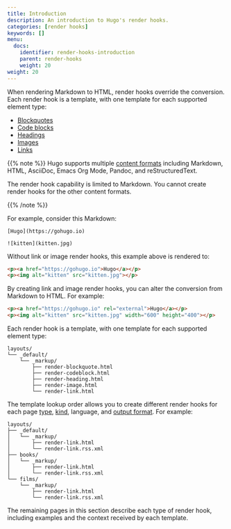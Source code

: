 ```yaml
---
title: Introduction
description: An introduction to Hugo's render hooks.
categories: [render hooks]
keywords: []
menu:
  docs:
    identifier: render-hooks-introduction
    parent: render-hooks
    weight: 20
weight: 20
---
```


When rendering Markdown to HTML, render hooks override the conversion. Each render hook is a template, with one template for each supported element type:

- [Blockquotes](/render-hooks/blockquotes)
- [Code blocks](/render-hooks/code-blocks)
- [Headings](/render-hooks/headings)
- [Images](/render-hooks/images)
- [Links](/render-hooks/links)

{{% note %}}
Hugo supports multiple [content formats] including Markdown, HTML, AsciiDoc, Emacs Org Mode, Pandoc, and reStructuredText.

The render hook capability is limited to Markdown. You cannot create render hooks for the other content formats.

[content formats]: /content-management/formats/
{{% /note %}}

For example, consider this Markdown:

```text
[Hugo](https://gohugo.io)

![kitten](kitten.jpg)
```

Without link or image render hooks, this example above is rendered to:

```html
<p><a href="https://gohugo.io">Hugo</a></p>
<p><img alt="kitten" src="kitten.jpg"></p>
```

By creating link and image render hooks, you can alter the conversion from Markdown to HTML. For example:

```html
<p><a href="https://gohugo.io" rel="external">Hugo</a></p>
<p><img alt="kitten" src="kitten.jpg" width="600" height="400"></p>
```

Each render hook is a template, with one template for each supported element type:

```text
layouts/
└── _default/
    └── _markup/
        ├── render-blockquote.html
        ├── render-codeblock.html
        ├── render-heading.html
        ├── render-image.html
        └── render-link.html    
```

The template lookup order allows you to create different render hooks for each page [type], [kind], language, and [output format]. For example:

```text
layouts/
├── _default/
│   └── _markup/
│       ├── render-link.html
│       └── render-link.rss.xml
├── books/
│   └── _markup/
│       ├── render-link.html
│       └── render-link.rss.xml
└── films/
    └── _markup/
        ├── render-link.html
        └── render-link.rss.xml
```

[kind]: /getting-started/glossary/#page-kind
[output format]: /getting-started/glossary/#output-format
[type]: /getting-started/glossary/#content-type

The remaining pages in this section describe each type of render hook, including examples and the context received by each template.
